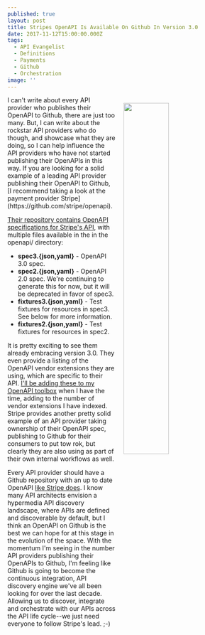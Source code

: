 ```yaml
---
published: true
layout: post
title: Stripes OpenAPI Is Available On Github In Version 3.0
date: 2017-11-12T15:00:00.000Z
tags:
  - API Evangelist
  - Definitions
  - Payments
  - Github
  - Orchestration
image: ''
---
```

<p><a href="https://github.com/stripe/openapi"><img src="https://s3.amazonaws.com/kinlane-productions2/stripe/stripes-openapi-specification-on-github.png" align="right" width="45%" style="padding: 15px;" /></a></p>I can't write about every API provider who publishes their OpenAPI to Github, there are just too many. But, I can write about the rockstar API providers who do though, and showcase what they are doing, so I can help influence the API providers who have not started publishing their OpenAPIs in this way. If you are looking for a solid example of a leading API provider publishing their OpenAPI to Github, [I recommend taking a look at the payment provider Stripe](https://github.com/stripe/openapi).

[Their repository contains OpenAPI specifications for Stripe's API](https://github.com/stripe/openapi), with multiple files available in the in the openapi/ directory:

- **spec3.{json,yaml}** - OpenAPI 3.0 spec.
- **spec2.{json,yaml}** - OpenAPI 2.0 spec. We're continuing to generate this for now, but it will be deprecated in favor of spec3.
- **fixtures3.{json,yaml}** - Test fixtures for resources in spec3. See below for more information.
- **fixtures2.{json,yaml}** - Test fixtures for resources in spec2.

It is pretty exciting to see them already embracing version 3.0. They even provide a listing of the OpenAPI vendor extensions they are using, which are specific to their API. [I'll be adding these to my OpenAPI toolbox](http://openapi.toolbox.apievangelist.com/) when I have the time, adding to the number of vendor extensions I have indexed. Stripe provides another pretty solid example of an API provider taking ownership of their OpenAPI spec, publishing to Github for their consumers to put tow rok, but clearly they are also using as part of their own internal workflows as well.

Every API provider should have a Github repository with an up to date OpenAPI [like Stripe does](https://github.com/stripe/openapi). I know many API architects envision a hypermedia API discovery landscape, where APIs are defined and discoverable by default, but I think an OpenAPI on Github is the best we can hope for at this stage in the evolution of the space. With the momentum I'm seeing in the number API providers publishing their OpenAPIs to Github, I'm feeling like Github is going to become the continuous integration, API discovery engine we've all been looking for over the last decade. Allowing us to discover, integrate and orchestrate with our APIs across the API life cycle--we just need everyone to follow Stripe's lead. ;-)

